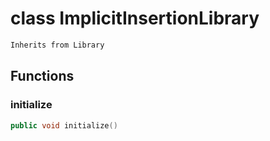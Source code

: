# class ImplicitInsertionLibrary


```cpp
Inherits from Library
```



## Functions

### initialize

```cpp
public void initialize()
```




